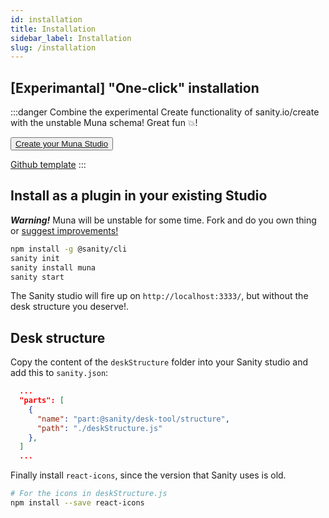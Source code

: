 ```yaml
---
id: installation
title: Installation
sidebar_label: Installation
slug: /installation
---
```


## [Experimantal] "One-click" installation

:::danger
Combine the experimental Create functionality of sanity.io/create with the unstable Muna schema! Great fun 💥!

<button class="button"><a href="https://www.sanity.io/create?template=tarjelavik/sanity-template-muna">Create your Muna Studio</a></button> 

[Github template](https://github.com/tarjelavik/sanity-template-muna)
:::

## Install as a plugin in your existing Studio

***Warning!*** Muna will be unstable for some time. Fork and do you own thing or [suggest improvements!](https://github.com/tarjelavik/sanity-plugin-muna/issues) 

```bash
npm install -g @sanity/cli
sanity init
sanity install muna
sanity start
```

The Sanity studio will fire up on `http://localhost:3333/`, but without the desk structure you deserve!.

## Desk structure

Copy the content of the `deskStructure` folder into your Sanity studio and add this to `sanity.json`:

```json
  ...
  "parts": [
    {
      "name": "part:@sanity/desk-tool/structure",
      "path": "./deskStructure.js"
    },
  ]
  ...
```

Finally install `react-icons`, since the version that Sanity uses is old.

```bash
# For the icons in deskStructure.js
npm install --save react-icons
```
